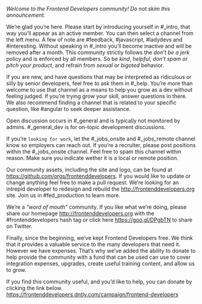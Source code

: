 *Welcome to the Frontend Developers community!* _Do not skim this announcement._

We’re glad you’re here. Please start by introducing yourself in #_intro, that way you’ll appear as an active member. You can then select a channel from the left menu. A few of note are #feedback, #javascript, #ladydevs and #interesting. Without speaking in #_intro you’ll become inactive and will be removed after a month. This community strictly follows the *don’t be a jerk* policy and is enforced by all members. So be *kind*, *helpful*, *don’t spam or pitch your product*, and refrain from *sexual* or *bigoted* behavior.

If you are new, and have questions that may be interpreted as ridiculous or silly by senior developers, feel free to ask them in #_help. You’re more than welcome to use that channel as a means to help you grow as a dev without feeling judged.  If you’re trying grow your skill, answer questions in there. We also recommend finding a channel that is related to your specific question, like #angular to seek deeper assistance.

Open discussion occurs in #_general and is typically not monitored by admins. #_general_dev is for on-topic development discussions.

If you’re `looking for work`, let the #_jobs_onsite and #_jobs_remote channel know so employers can reach out. If you’re a recruiter, please post positions within the #_jobs_onsite  channel. Feel free to spam this channel within reason. Make sure you indicate wether it is a local or remote position.

Our community assets, including the site and logo, can be found at https://github.com/orgs/frontenddevelopers. If you would like to update or change anything feel free to make a pull request. We’re looking for an intrepid developer to redesign and rebuild the http://frontenddevelopers.org site. Join us in #fed_production to learn more.

We’re a *“word of mouth”* community.  If you like what we’re doing, please share our homepage http://frontenddevelopers.org  with the #frontenddevelopers hash tag or click here https://goo.gl/DPgbTN to share on Twitter.

Finally, since the beginning, we’ve kept Frontend Developers free. We think that it provides a valuable service to the many developers that need it. However we have expenses. That’s why we’ve added the ability to donate to help provide the community with a fund that can be used can use to cover integration expenses, upgrades, create useful training content, and allow us to grow.

If you find this community useful, and you’d like to help, you can donate by clicking the link below. https://frontenddevelopers.dntly.com/campaign/frontend-developers
